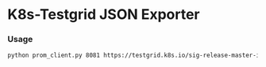# K8s-Testgrid JSON Exporter

### Usage

```bash
python prom_client.py 8081 https://testgrid.k8s.io/sig-release-master-informing/summary
```

